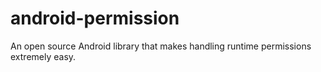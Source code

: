 # android-permission
An open source Android library that makes handling runtime permissions extremely easy.
